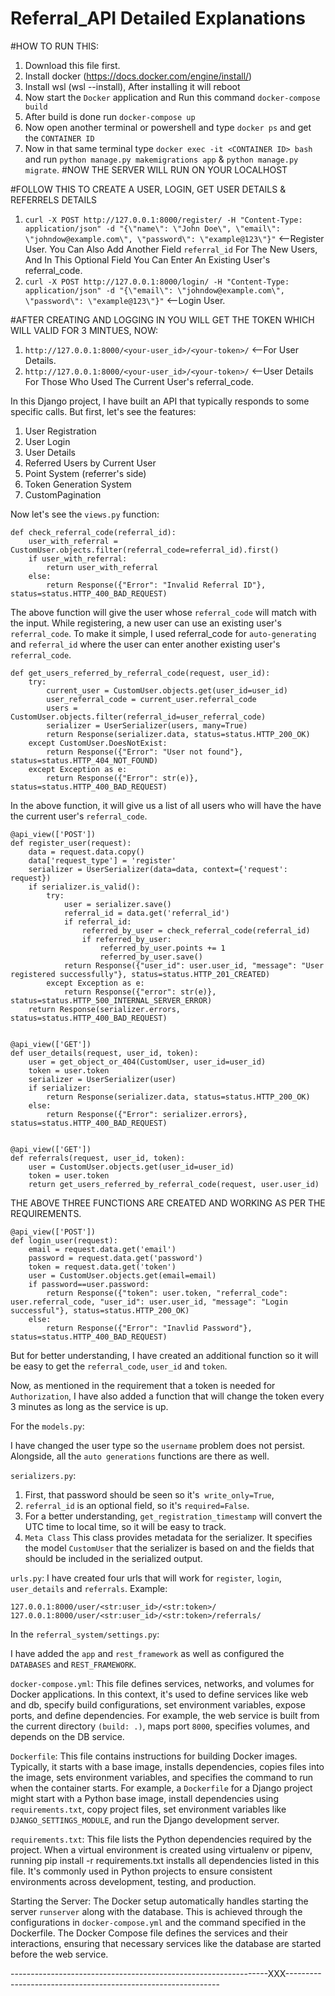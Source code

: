 # Referral_API Detailed Explanations

#HOW TO RUN THIS:
1. Download this file first.
2. Install docker (https://docs.docker.com/engine/install/)
3. Install wsl (wsl --install), After installing it will reboot
4. Now start the ```Docker``` application and Run this command ```docker-compose build```
5. After build is done run ```docker-compose up```
6. Now open another terminal or powershell and type ```docker ps``` and get the ```CONTAINER ID```
7. Now in that same terminal type ```docker exec -it <CONTAINER ID> bash``` and run ```python manage.py makemigrations app``` & ```python manage.py migrate```.
#NOW THE SERVER WILL RUN ON YOUR LOCALHOST

#FOLLOW THIS TO CREATE A USER, LOGIN, GET USER DETAILS & REFERRELS DETAILS
1. ```curl -X POST http://127.0.0.1:8000/register/ -H "Content-Type: application/json" -d "{\"name\": \"John Doe\", \"email\": \"johndow@example.com\", \"password\": \"example@123\"}"``` <--Register User. You Can Also Add Another Field ```referral_id``` For The New Users, And In This Optional Field You Can Enter An Existing User's referral_code.
2. ```curl -X POST http://127.0.0.1:8000/login/ -H "Content-Type: application/json" -d "{\"email\": \"johndow@example.com\", \"password\": \"example@123\"}"``` <--Login User.

#AFTER CREATING AND LOGGING IN YOU WILL GET THE TOKEN WHICH WILL VALID FOR 3 MINTUES, NOW:
1. ```http://127.0.0.1:8000/<your-user_id>/<your-token>/``` <--For User Details.
2. ```http://127.0.0.1:8000/<your-user_id>/<your-token>/``` <--User Details For Those Who Used The Current User's referral_code.

In this Django project, I have built an API that typically responds to some specific calls. But first, let's see the features:


1. User Registration
2. User Login
3. User Details
4. Referred Users by Current User
5. Point System (referrer's side)
6. Token Generation System
7. CustomPagination


Now let's see the ```views.py``` function:


```
def check_referral_code(referral_id):
    user_with_referral = CustomUser.objects.filter(referral_code=referral_id).first()
    if user_with_referral:
        return user_with_referral
    else:
        return Response({"Error": "Invalid Referral ID"}, status=status.HTTP_400_BAD_REQUEST)
```
The above function will give the user whose ```referral_code``` will match with the input. While registering, a new user can use an existing user's ```referral_code```. To make it simple, I used referral_code for ```auto-generating``` and ```referral_id``` where the user can enter another existing user's ```referral_code```.


```
def get_users_referred_by_referral_code(request, user_id):
    try:
        current_user = CustomUser.objects.get(user_id=user_id)
        user_referral_code = current_user.referral_code
        users = CustomUser.objects.filter(referral_id=user_referral_code)
        serializer = UserSerializer(users, many=True)
        return Response(serializer.data, status=status.HTTP_200_OK)
    except CustomUser.DoesNotExist:
        return Response({"Error": "User not found"}, status=status.HTTP_404_NOT_FOUND)
    except Exception as e:
        return Response({"Error": str(e)}, status=status.HTTP_400_BAD_REQUEST)
```
In the above function, it will give us a list of all users who will have the have the current user's ```referral_code```.


```
@api_view(['POST'])
def register_user(request):
    data = request.data.copy()
    data['request_type'] = 'register'
    serializer = UserSerializer(data=data, context={'request': request})
    if serializer.is_valid():
        try:
            user = serializer.save()
            referral_id = data.get('referral_id')
            if referral_id:
                referred_by_user = check_referral_code(referral_id)
                if referred_by_user:
                    referred_by_user.points += 1
                    referred_by_user.save()
            return Response({"user_id": user.user_id, "message": "User registered successfully"}, status=status.HTTP_201_CREATED)
        except Exception as e:
            return Response({"error": str(e)}, status=status.HTTP_500_INTERNAL_SERVER_ERROR)
    return Response(serializer.errors, status=status.HTTP_400_BAD_REQUEST)


@api_view(['GET'])
def user_details(request, user_id, token):
    user = get_object_or_404(CustomUser, user_id=user_id)
    token = user.token
    serializer = UserSerializer(user)
    if serializer:
        return Response(serializer.data, status=status.HTTP_200_OK)
    else:
        return Response({"Error": serializer.errors}, status=status.HTTP_400_BAD_REQUEST)


@api_view(['GET'])
def referrals(request, user_id, token):
    user = CustomUser.objects.get(user_id=user_id)
    token = user.token
    return get_users_referred_by_referral_code(request, user.user_id)
```


THE ABOVE THREE FUNCTIONS ARE CREATED AND WORKING AS PER THE REQUIREMENTS.


```
@api_view(['POST'])
def login_user(request):
    email = request.data.get('email')
    password = request.data.get('password')
    token = request.data.get('token')
    user = CustomUser.objects.get(email=email)
    if password==user.password:
        return Response({"token": user.token, "referral_code": user.referral_code, "user_id": user.user_id, "message": "Login successful"}, status=status.HTTP_200_OK)
    else:
        return Response({"Error": "Inavlid Password"}, status=status.HTTP_400_BAD_REQUEST)
```
But for better understanding, I have created an additional function so it will be easy to get the ```referral_code```, ```user_id``` and ```token```.


Now, as mentioned in the requirement that a token is needed for ```Authorization```, I have also added a function that will change the token every 3 minutes as long as the service is up.


For the ```models.py```:


I have changed the user type so the ```username``` problem does not persist.
Alongside, all the ```auto generations``` functions are there as well.


```serializers.py```:
1. First, that password should be seen so it's  ```write_only=True```,
2. ```referral_id``` is an optional field, so it's ```required=False```.
3. For a better understanding, ```get_registration_timestamp``` will convert the UTC time to local time, so it will be easy to track.
4. ```Meta Class``` This class provides metadata for the serializer. It specifies the model ```CustomUser``` that the serializer is based on and the fields that should be included in the serialized output.


```urls.py```:
I have created four urls that will work for ```register```, ```login```, ```user_details``` and ```referrals```.
Example:


```127.0.0.1:8000/user/<str:user_id>/<str:token>/```
```127.0.0.1:8000/user/<str:user_id>/<str:token>/referrals/```


In the ```referral_system/settings.py```:


I have added the ```app``` and ```rest_framework``` as well as configured the ```DATABASES``` and ```REST_FRAMEWORK```.


```docker-compose.yml```:
This file defines services, networks, and volumes for Docker applications.
In this context, it's used to define services like web and db, specify build configurations, set environment variables, expose ports, and define dependencies.
For example, the web service is built from the current directory ```(build: .)```, maps port ```8000```, specifies volumes, and depends on the DB service.


```Dockerfile```:
This file contains instructions for building Docker images.
Typically, it starts with a base image, installs dependencies, copies files into the image, sets environment variables, and specifies the command to run when the container starts.
For example, a ```Dockerfile``` for a Django project might start with a Python base image, install dependencies using ```requirements.txt```, copy project files, set environment variables like ```DJANGO_SETTINGS_MODULE```, and run the Django development server.


```requirements.txt```:
This file lists the Python dependencies required by the project.
When a virtual environment is created using virtualenv or pipenv, running pip install -r requirements.txt installs all dependencies listed in this file.
It's commonly used in Python projects to ensure consistent environments across development, testing, and production.


Starting the Server:
The Docker setup automatically handles starting the server ```runserver``` along with the database.
This is achieved through the configurations in ```docker-compose.yml``` and the command specified in the Dockerfile.
The Docker Compose file defines the services and their interactions, ensuring that necessary services like the database are started before the web service.


----------------------------------------------------------------XXX-------------------------------------------------------------

